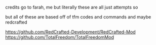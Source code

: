 credits go to farah, me
but literally these are all just attempts so

but all of these are based off of tfm codes and commands
and maybe redcrafted

https://github.com/RedCrafted-Development/RedCrafted-Mod
https://github.com/TotalFreedom/TotalFreedomMod
